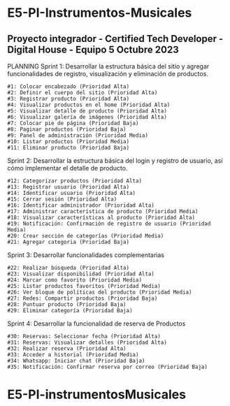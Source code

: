 # E5-PI-Instrumentos-Musicales
Proyecto integrador - Certified Tech Developer - Digital House - Equipo 5
Octubre 2023
--------------------------------------------------------------------------

PLANNING
  Sprint 1:
            Desarrollar la estructura básica del
            sitio y agregar funcionalidades de
            registro, visualización y eliminación
            de productos.

    #1: Colocar encabezado (Prioridad Alta)
    #2: Definir el cuerpo del sitio (Prioridad Alta)
    #3: Registrar producto (Prioridad Alta)
    #4: Visualizar productos en el home (Prioridad Alta)
    #5: Visualizar detalle de producto (Prioridad Alta)
    #6: Visualizar galería de imágenes (Prioridad Alta)
    #7: Colocar pie de página (Prioridad Baja)
    #8: Paginar productos (Prioridad Baja)
    #9: Panel de administración (Prioridad Media)
    #10: Listar productos (Prioridad Media)
    #11: Eliminar producto (Prioridad Baja)

  Sprint 2:
            Desarrollar la estructura básica del
            login y registro de usuario, así
            cómo implementar el detalle de
            producto.

    #12: Categorizar productos (Prioridad Alta)
    #13: Registrar usuario (Prioridad Alta)
    #14: Identificar usuario (Prioridad Alta)
    #15: Cerrar sesión (Prioridad Alta)
    #16: Identificar administrador (Prioridad Alta)
    #17: Administrar característica de producto (Prioridad Media)
    #18: Visualizar características al producto (Prioridad Alta)
    #19: Notificación: Confirmación de registro de usuario (Prioridad Media)
    #20: Crear sección de categorías (Prioridad Media)
    #21: Agregar categoria (Prioridad Baja)

  Sprint 3: 
            Desarrollar funcionalidades 
            complementarias

    #22: Realizar búsqueda (Prioridad Alta)
    #23: Visualizar disponibilidad (Prioridad Alta)
    #24: Marcar como favorito (Prioridad Media)
    #25: Listar productos favoritos (Prioridad Media)
    #26: Ver bloque de políticas del producto (Prioridad Media)
    #27: Redes: Compartir productos (Prioridad Baja)
    #28: Puntuar producto (Prioridad Baja)
    #29: Eliminar categoría (Prioridad Baja)

  Sprint 4: 
            Desarrollar la funcionalidad 
            de reserva de Productos

    #30: Reservas: Seleccionar fecha (Prioridad Alta)
    #31: Reservas: Visualizar detalles (Prioridad Alta)
    #32: Realizar reserva (Prioridad Alta)
    #33: Acceder a historial (Prioridad Media)
    #34: Whatsapp: Iniciar chat (Prioridad Baja)
    #35: Notificación: Confirmar reserva por correo (Prioridad Baja)

      
# E5-PI-instrumentosMusicales

